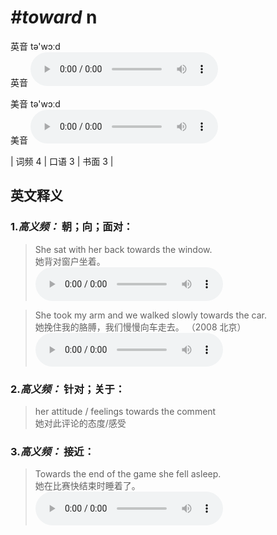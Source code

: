 # ***\#toward*** n
英音 tə'wɔːd  
英音
<audio src="./media/toward-B.aac" controls="controls"></audio>

美音 tə'wɔːd  
美音
<audio src="./media/toward.aac" controls="controls"></audio>



| 词频 4 | 口语 3 | 书面 3 |  

英文释义
---
### 1.*高义频：* **朝；向；面对：**  

 > She sat with her back towards the window.   
 > 她背对窗户坐着。    
<audio src="./media/towards-1.aac" controls="controls"></audio>

 > She took my arm and we walked slowly towards the car.   
 > 她挽住我的胳膊，我们慢慢向车走去。  （2008 北京）  
<audio src="./media/towards-2.aac" controls="controls"></audio>

### 2.*高义频：* **针对；关于：**  

 > her attitude / feelings towards the comment   
 > 她对此评论的态度/感受    

### 3.*高义频：* **接近：**  

 > Towards the end of the game she fell asleep.   
 > 她在比赛快结束时睡着了。    
<audio src="./media/towards-3.aac" controls="controls"></audio>


